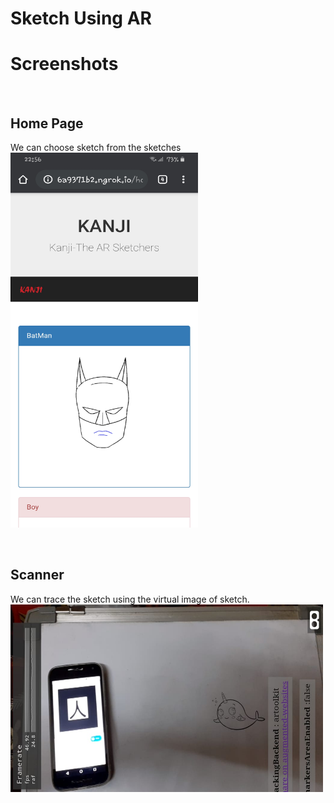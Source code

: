 # Sketch Using AR

# Screenshots
</br>

## Home Page
We can choose sketch from the sketches
</br>
<img src="Documentation/home.jpeg" alt="alt text" width="300" height="600">

</br>

## Scanner
We can trace the sketch using the virtual image of sketch.
</br>
<img src="Documentation/main.jpeg" alt="alt text" width="500" height="300">
